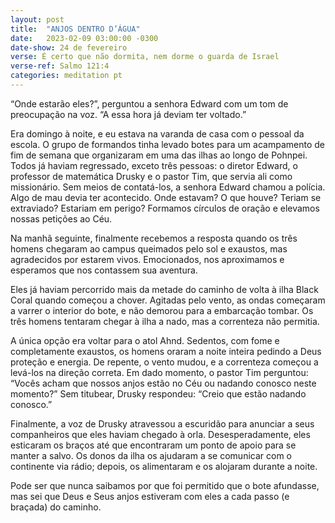 ```yaml
---
layout: post
title:  "ANJOS DENTRO D’ÁGUA"
date:   2023-02-09 03:00:00 -0300
date-show: 24 de fevereiro
verse: É certo que não dormita, nem dorme o guarda de Israel
verse-ref: Salmo 121:4
categories: meditation pt
---
```


“Onde estarão eles?”, perguntou a senhora Edward com um tom de preocupação na voz. “A essa hora já deviam ter voltado.”

Era domingo à noite, e eu estava na varanda de casa com o pessoal da escola. O grupo de formandos tinha levado botes para um acampamento de fim de semana que organizaram em uma das ilhas ao longo de Pohnpei. Todos já haviam regressado, exceto três pessoas: o diretor Edward, o professor de matemática Drusky e o pastor Tim, que servia ali como missionário. Sem meios de contatá-los, a senhora Edward chamou a polícia. Algo de mau devia ter acontecido. Onde estavam? O que houve? Teriam se extraviado? Estariam em perigo? Formamos círculos de oração e elevamos nossas petições ao Céu.

Na manhã seguinte, finalmente recebemos a resposta quando os três homens chegaram ao campus queimados pelo sol e exaustos, mas agradecidos por estarem vivos. Emocionados, nos aproximamos e esperamos que nos contassem sua aventura.

Eles já haviam percorrido mais da metade do caminho de volta à ilha Black Coral quando começou a chover. Agitadas pelo vento, as ondas começaram a varrer o interior do bote, e não demorou para a embarcação tombar. Os três homens tentaram chegar à ilha a nado, mas a correnteza não permitia.

A única opção era voltar para o atol Ahnd. Sedentos, com fome e completamente exaustos, os homens oraram a noite inteira pedindo a Deus proteção e energia. De repente, o vento mudou, e a correnteza começou a levá-los na direção correta. Em dado momento, o pastor Tim perguntou: “Vocês acham que nossos anjos estão no Céu ou nadando conosco neste momento?” Sem titubear, Drusky respondeu: “Creio que estão nadando conosco.”

Finalmente, a voz de Drusky atravessou a escuridão para anunciar a seus companheiros que eles haviam chegado à orla. Desesperadamente, eles esticaram os braços até que encontraram um ponto de apoio para se manter a salvo. Os donos da ilha os ajudaram a se comunicar com o continente via rádio; depois, os alimentaram e os alojaram durante a noite.

Pode ser que nunca saibamos por que foi permitido que o bote afundasse, mas sei que Deus e Seus anjos estiveram com eles a cada passo (e braçada) do caminho.
